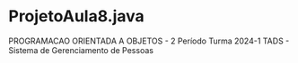 # ProjetoAula8.java
PROGRAMACAO ORIENTADA A OBJETOS - 2 Período Turma 2024-1 TADS - Sistema de Gerenciamento de Pessoas
